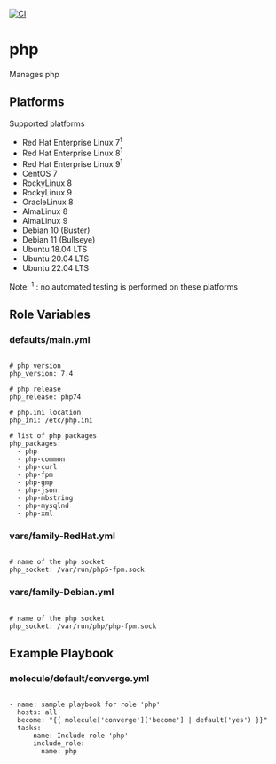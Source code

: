 [![CI](https://github.com/de-it-krachten/ansible-role-php/workflows/CI/badge.svg?event=push)](https://github.com/de-it-krachten/ansible-role-php/actions?query=workflow%3ACI)


# php

Manages php


## Platforms

Supported platforms

- Red Hat Enterprise Linux 7<sup>1</sup>
- Red Hat Enterprise Linux 8<sup>1</sup>
- Red Hat Enterprise Linux 9<sup>1</sup>
- CentOS 7
- RockyLinux 8
- RockyLinux 9
- OracleLinux 8
- AlmaLinux 8
- AlmaLinux 9
- Debian 10 (Buster)
- Debian 11 (Bullseye)
- Ubuntu 18.04 LTS
- Ubuntu 20.04 LTS
- Ubuntu 22.04 LTS

Note:
<sup>1</sup> : no automated testing is performed on these platforms

## Role Variables
### defaults/main.yml
<pre><code>
# php version
php_version: 7.4

# php release
php_release: php74

# php.ini location
php_ini: /etc/php.ini

# list of php packages
php_packages:
  - php
  - php-common
  - php-curl
  - php-fpm
  - php-gmp
  - php-json
  - php-mbstring
  - php-mysqlnd
  - php-xml
</pre></code>

### vars/family-RedHat.yml
<pre><code>
# name of the php socket
php_socket: /var/run/php5-fpm.sock
</pre></code>

### vars/family-Debian.yml
<pre><code>
# name of the php socket
php_socket: /var/run/php/php-fpm.sock
</pre></code>



## Example Playbook
### molecule/default/converge.yml
<pre><code>
- name: sample playbook for role 'php'
  hosts: all
  become: "{{ molecule['converge']['become'] | default('yes') }}"
  tasks:
    - name: Include role 'php'
      include_role:
        name: php
</pre></code>
